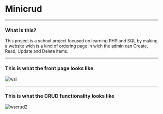 # Minicrud
---
### What is this?
This project is a school project focused on learning PHP and SQL by making a website wich is a kind of ordering page in wich the admin can Create, Read, Update and Delete items.

---

### This is what the front page looks like
![wsi](https://user-images.githubusercontent.com/90687423/164752011-4be21132-cfd9-40a7-a0a4-ed471e4a628a.gif)

---

### This is what the CRUD functionality looks like

![wscrud2](https://user-images.githubusercontent.com/90687423/164754107-6628bdd5-3051-41d4-8edf-6754d6c089be.gif)
